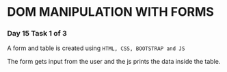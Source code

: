 # DOM MANIPULATION WITH FORMS
### Day 15 Task 1 of 3 

A form and table is created using `HTML, CSS, BOOTSTRAP and JS` 

The form gets input from the user and the js prints the data inside the table.

